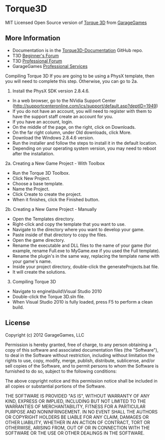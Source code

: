 Torque3D
========

MIT Licensed Open Source version of [Torque 3D](http://www.garagegames.com/products/torque-3d) from [GarageGames](http://www.garagegames.com)

More Information
----------------

* Documentation is in the [Torque3D-Documentation](https://github.com/GarageGames/Torque3D-Documentation) GitHub repo.
* T3D [Beginner's Forum](http://www.garagegames.com/community/forums/73)
* T3D [Professional Forum](http://www.garagegames.com/community/forums/63)
* GarageGames [Professional Services](http://services.garagegames.com/)

Compiling Torque 3D
If you are going to be using a PhysX template, then you will need to complete this step. Otherwise, you can go to 2a.
1. Install the PhysX SDK version 2.8.4.6.
  * In a web browser, go to the NVidia Support Center (http://supportcenteronline.com/ics/support/default.asp?deptID=1949)
  * If you do not have an account, you will need to register with them to have the support staff create an account for you.
  * If you have an account, login.
  * On the middle of the page, on the right, click on Downloads.
  * On the far right column, under Old downloads, click More.
  * Download the Windows 2.8.4.6 version.
  * Run the installer and follow the steps to install it in the default location.
  * Depending on your operating system version, you may need to reboot after the installation.

2a. Creating a New Game Project - With Toolbox
  * Run the Torque 3D Toolbox.
  * Click New Project.
  * Choose a base template.
  * Name the Project.
  * Click Create to create the project.
  * When it finishes, click the Finished button.

2b. Creating a New Game Project - Manually
  * Open the Templates directory.
  * Right-click and copy the template that you want to use.
  * Navigate to the directory where you want to develop your game.
  * Paste inside of that directory to copy the files.
  * Open the game directory.
  * Rename the executable and DLL files to the name of your game (for example, rename Full.exe to MyGame.exe if you used the Full template).
  * Rename the plugin's in the same way, replacing the template name with your game's name.
  * Inside your project directory, double-click the generateProjects.bat file.
  * It will create the solutions.
 
3. Compiling Torque 3D
  * Navigate to engine\build\Visual Studio 2010
  * Double-click the Torque 3D.sln file.
  * When Visual Studio 2010 is fully loaded, press F5 to perform a clean build.

License
-------

Copyright (c) 2012 GarageGames, LLC

Permission is hereby granted, free of charge, to any person obtaining a copy
of this software and associated documentation files (the "Software"), to
deal in the Software without restriction, including without limitation the
rights to use, copy, modify, merge, publish, distribute, sublicense, and/or
sell copies of the Software, and to permit persons to whom the Software is
furnished to do so, subject to the following conditions:

The above copyright notice and this permission notice shall be included in
all copies or substantial portions of the Software.

THE SOFTWARE IS PROVIDED "AS IS", WITHOUT WARRANTY OF ANY KIND, EXPRESS OR
IMPLIED, INCLUDING BUT NOT LIMITED TO THE WARRANTIES OF MERCHANTABILITY,
FITNESS FOR A PARTICULAR PURPOSE AND NONINFRINGEMENT. IN NO EVENT SHALL THE
AUTHORS OR COPYRIGHT HOLDERS BE LIABLE FOR ANY CLAIM, DAMAGES OR OTHER
LIABILITY, WHETHER IN AN ACTION OF CONTRACT, TORT OR OTHERWISE, ARISING
FROM, OUT OF OR IN CONNECTION WITH THE SOFTWARE OR THE USE OR OTHER DEALINGS
IN THE SOFTWARE.
